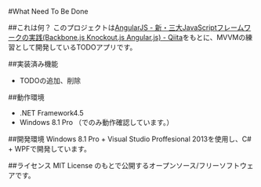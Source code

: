 #What Need To Be Done

##これは何？
このプロジェクトは[AngularJS - 新・三大JavaScriptフレームワークの実践(Backbone.js Knockout.js Angular.js) - Qiita](http://qiita.com/icoxfog417/items/3c68e1a4de7121658e29)をもとに、MVVMの練習として開発しているTODOアプリです。

##実装済み機能
* TODOの追加、削除

##動作環境
* .NET Framework4.5
* Windows 8.1 Pro （でのみ動作確認しています。）

##開発環境
Windows 8.1 Pro + Visual Studio Proffesional 2013を使用し、C# + WPFで開発しています。

##ライセンス
MIT License のもとで公開するオープンソース/フリーソフトウェアです。